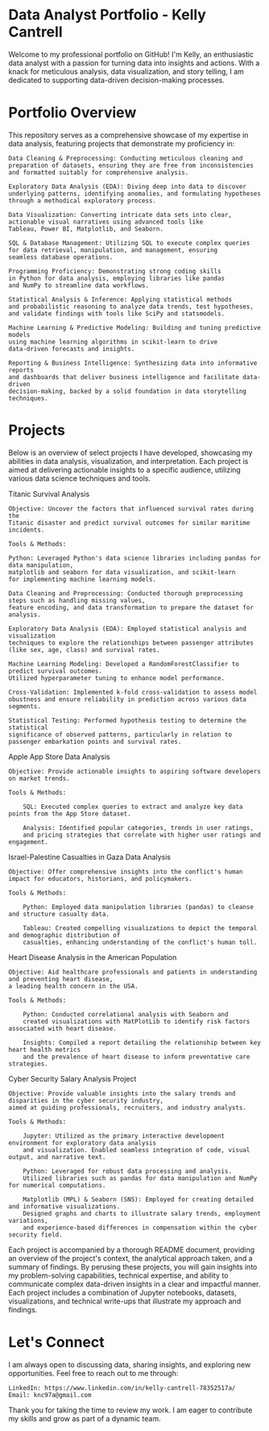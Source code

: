 # Data Analyst Portfolio - Kelly Cantrell
Welcome to my professional portfolio on GitHub! I'm Kelly, an enthusiastic data analyst with a passion for turning data into insights and actions. With a knack for meticulous analysis, data visualization, and story telling, I am dedicated to supporting data-driven decision-making processes.

# Portfolio Overview

This repository serves as a comprehensive showcase of my expertise in data analysis, featuring projects that demonstrate my proficiency in:

    Data Cleaning & Preprocessing: Conducting meticulous cleaning and 
    preparation of datasets, ensuring they are free from inconsistencies 
    and formatted suitably for comprehensive analysis.

    Exploratory Data Analysis (EDA): Diving deep into data to discover 
    underlying patterns, identifying anomalies, and formulating hypotheses 
    through a methodical exploratory process.

    Data Visualization: Converting intricate data sets into clear, 
    actionable visual narratives using advanced tools like 
    Tableau, Power BI, Matplotlib, and Seaborn.

    SQL & Database Management: Utilizing SQL to execute complex queries 
    for data retrieval, manipulation, and management, ensuring 
    seamless database operations.

    Programming Proficiency: Demonstrating strong coding skills 
    in Python for data analysis, employing libraries like pandas 
    and NumPy to streamline data workflows.

    Statistical Analysis & Inference: Applying statistical methods 
    and probabilistic reasoning to analyze data trends, test hypotheses, 
    and validate findings with tools like SciPy and statsmodels.

    Machine Learning & Predictive Modeling: Building and tuning predictive models 
    using machine learning algorithms in scikit-learn to drive 
    data-driven forecasts and insights.

    Reporting & Business Intelligence: Synthesizing data into informative reports 
    and dashboards that deliver business intelligence and facilitate data-driven 
    decision-making, backed by a solid foundation in data storytelling techniques.

# Projects 

Below is an overview of select projects I have developed, showcasing my abilities in data analysis, visualization, and interpretation. Each project is aimed at delivering actionable insights to a specific audience, utilizing various data science techniques and tools.

Titanic Survival Analysis

    Objective: Uncover the factors that influenced survival rates during the 
    Titanic disaster and predict survival outcomes for similar maritime incidents.

    Tools & Methods:

    Python: Leveraged Python's data science libraries including pandas for data manipulation, 
    matplotlib and seaborn for data visualization, and scikit-learn 
    for implementing machine learning models.

    Data Cleaning and Preprocessing: Conducted thorough preprocessing steps such as handling missing values, 
    feature encoding, and data transformation to prepare the dataset for analysis.

    Exploratory Data Analysis (EDA): Employed statistical analysis and visualization 
    techniques to explore the relationships between passenger attributes (like sex, age, class) and survival rates.

    Machine Learning Modeling: Developed a RandomForestClassifier to predict survival outcomes.
    Utilized hyperparameter tuning to enhance model performance.

    Cross-Validation: Implemented k-fold cross-validation to assess model 
    obustness and ensure reliability in prediction across various data segments.

    Statistical Testing: Performed hypothesis testing to determine the statistical 
    significance of observed patterns, particularly in relation to passenger embarkation points and survival rates.
    
Apple App Store Data Analysis

    Objective: Provide actionable insights to aspiring software developers on market trends.
    
    Tools & Methods:

        SQL: Executed complex queries to extract and analyze key data points from the App Store dataset.
    
        Analysis: Identified popular categories, trends in user ratings, 
        and pricing strategies that correlate with higher user ratings and engagement.

    

Israel-Palestine Casualties in Gaza Data Analysis

    Objective: Offer comprehensive insights into the conflict's human impact for educators, historians, and policymakers.
    
    Tools & Methods:

        Python: Employed data manipulation libraries (pandas) to cleanse and structure casualty data.
    
        Tableau: Created compelling visualizations to depict the temporal and demographic distribution of 
        casualties, enhancing understanding of the conflict's human toll.


Heart Disease Analysis in the American Population

    Objective: Aid healthcare professionals and patients in understanding and preventing heart disease, 
    a leading health concern in the USA.
    
    Tools & Methods:
    
        Python: Conducted correlational analysis with Seaborn and 
        created visualizations with MatPlotLib to identify risk factors associated with heart disease.
    
        Insights: Compiled a report detailing the relationship between key heart health metrics
        and the prevalence of heart disease to inform preventative care strategies.

Cyber Security Salary Analysis Project

    Objective: Provide valuable insights into the salary trends and disparities in the cyber security industry, 
    aimed at guiding professionals, recruiters, and industry analysts. 
    
    Tools & Methods:

        Jupyter: Utilized as the primary interactive development environment for exploratory data analysis 
        and visualization. Enabled seamless integration of code, visual output, and narrative text.

        Python: Leveraged for robust data processing and analysis. 
        Utilized libraries such as pandas for data manipulation and NumPy for numerical computations.

        Matplotlib (MPL) & Seaborn (SNS): Employed for creating detailed and informative visualizations. 
        Designed graphs and charts to illustrate salary trends, employment variations, 
        and experience-based differences in compensation within the cyber security field.
    

Each project is accompanied by a thorough README document, providing an overview of the project's context, the analytical approach taken, and a summary of findings. By perusing these projects, you will gain insights into my problem-solving capabilities, technical expertise, and ability to communicate complex data-driven insights in a clear and impactful manner.
Each project includes a combination of Jupyter notebooks, datasets, visualizations, and technical write-ups that illustrate my approach and findings.

# Let's Connect

I am always open to discussing data, sharing insights, and exploring new opportunities. Feel free to reach out to me through:

    LinkedIn: https://www.linkedin.com/in/kelly-cantrell-78352517a/
    Email: knc97a@gmail.com

Thank you for taking the time to review my work. I am eager to contribute my skills and grow as part of a dynamic team.
